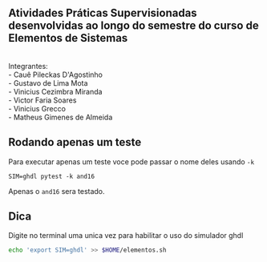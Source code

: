 ## Atividades Práticas Supervisionadas desenvolvidas ao longo do semestre do curso de Elementos de Sistemas
<br>
Integrantes:<br>
- Cauê Pileckas D'Agostinho <br>
- Gustavo de Lima Mota <br>
- Vinicius Cezimbra Miranda <br>
- Victor Faria Soares <br>
- Vinicius Grecco<br>
- Matheus Gimenes de Almeida

## Rodando apenas um teste

Para executar apenas um teste voce pode passar o nome deles usando `-k` 

```
SIM=ghdl pytest -k and16
```

Apenas o `and16` sera testado.

## Dica

Digite no terminal uma unica vez para habilitar o uso do simulador ghdl

```bash
echo 'export SIM=ghdl' >> $HOME/elementos.sh
```
